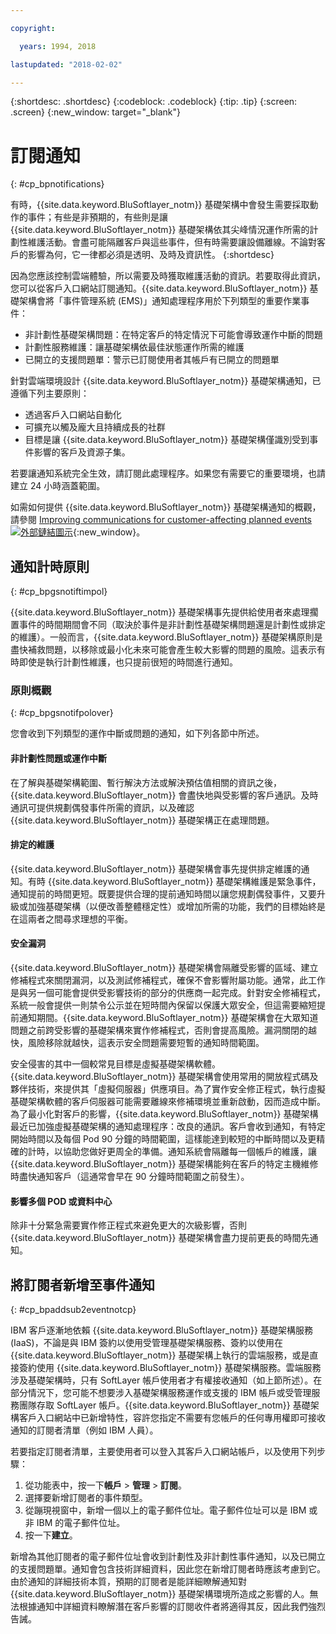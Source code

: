 ```yaml
---

copyright:

  years: 1994, 2018

lastupdated: "2018-02-02"

---
```


{:shortdesc: .shortdesc}
{:codeblock: .codeblock}
{:tip: .tip}
{:screen: .screen}
{:new_window: target="_blank"}


# 訂閱通知
{: #cp_bpnotifications}

有時，{{site.data.keyword.BluSoftlayer_notm}} 基礎架構中會發生需要採取動作的事件；有些是非預期的，有些則是讓 {{site.data.keyword.BluSoftlayer_notm}} 基礎架構依其尖峰情況運作所需的計劃性維護活動。會盡可能隔離客戶與這些事件，但有時需要讓設備離線。不論對客戶的影響為何，它一律都必須是透明、及時及資訊性。
{:shortdesc}

因為您應該控制雲端體驗，所以需要及時獲取維護活動的資訊。若要取得此資訊，您可以從客戶入口網站訂閱通知。{{site.data.keyword.BluSoftlayer_notm}} 基礎架構會將「事件管理系統 (EMS)」通知處理程序用於下列類型的重要作業事件：
* 非計劃性基礎架構問題：在特定客戶的特定情況下可能會導致運作中斷的問題
* 計劃性服務維護：讓基礎架構依最佳狀態運作所需的維護
* 已開立的支援問題單：警示已訂閱使用者其帳戶有已開立的問題單

針對雲端環境設計 {{site.data.keyword.BluSoftlayer_notm}} 基礎架構通知，已遵循下列主要原則：
* 透過客戶入口網站自動化
* 可擴充以觸及龐大且持續成長的社群
* 目標是讓 {{site.data.keyword.BluSoftlayer_notm}} 基礎架構僅識別受到事件影響的客戶及資源子集。

若要讓通知系統完全生效，請訂閱此處理程序。如果您有需要它的重要環境，也請建立 24 小時涵蓋範圍。

如需如何提供 {{site.data.keyword.BluSoftlayer_notm}} 基礎架構通知的概觀，請參閱 [Improving communications for customer-affecting planned events ![外部鏈結圖示](../icons/launch-glyph.svg)](http://blog.softlayer.com/2014/improving-communications-customer-affecting-planned-events){:new_window}。

## 通知計時原則
{: #cp_bpgsnotiftimpol}

{{site.data.keyword.BluSoftlayer_notm}} 基礎架構事先提供給使用者來處理擱置事件的時間期間會不同（取決於事件是非計劃性基礎架構問題還是計劃性或排定的維護）。一般而言，{{site.data.keyword.BluSoftlayer_notm}} 基礎架構原則是盡快補救問題，以移除或最小化未來可能會產生較大影響的問題的風險。這表示有時即使是執行計劃性維護，也只提前很短的時間進行通知。

### 原則概觀
{: #cp_bpgsnotifpolover}

您會收到下列類型的運作中斷或問題的通知，如下列各節中所述。

#### 非計劃性問題或運作中斷
在了解與基礎架構範圍、暫行解決方法或解決預估值相關的資訊之後，{{site.data.keyword.BluSoftlayer_notm}} 會盡快地與受影響的客戶通訊。及時通訊可提供規劃偶發事件所需的資訊，以及確認 {{site.data.keyword.BluSoftlayer_notm}} 基礎架構正在處理問題。

#### 排定的維護
{{site.data.keyword.BluSoftlayer_notm}} 基礎架構會事先提供排定維護的通知。有時 {{site.data.keyword.BluSoftlayer_notm}} 基礎架構維護是緊急事件，通知提前的時間更短。既要提供合理的提前通知時間以讓您規劃偶發事件，又要升級或加強基礎架構（以便改善整體穩定性）或增加所需的功能，我們的目標始終是在這兩者之間尋求理想的平衡。

#### 安全漏洞
{{site.data.keyword.BluSoftlayer_notm}} 基礎架構會隔離受影響的區域、建立修補程式來關閉漏洞，以及測試修補程式，確保不會影響附屬功能。通常，此工作是與另一個可能會提供受影響技術的部分的供應商一起完成。針對安全修補程式，系統一般會提供一則禁令公示並在短時間內保留以保護大眾安全，但這需要縮短提前通知期間。{{site.data.keyword.BluSoftlayer_notm}} 基礎架構會在大眾知道問題之前跨受影響的基礎架構來實作修補程式，否則會提高風險。漏洞關閉的越快，風險移除就越快，這表示安全問題需要短暫的通知時間範圍。

安全侵害的其中一個較常見目標是虛擬基礎架構軟體。{{site.data.keyword.BluSoftlayer_notm}} 基礎架構會使用常用的開放程式碼及夥伴技術，來提供其「虛擬伺服器」供應項目。為了實作安全修正程式，執行虛擬基礎架構軟體的客戶伺服器可能需要離線來修補環境並重新啟動，因而造成中斷。為了最小化對客戶的影響，{{site.data.keyword.BluSoftlayer_notm}} 基礎架構最近已加強虛擬基礎架構的通知處理程序：改良的通訊。客戶會收到通知，有特定開始時間以及每個 Pod 90 分鐘的時間範圍，這樣能達到較短的中斷時間以及更精確的計時，以協助您做好更周全的準備。通知系統會隔離每一個帳戶的維護，讓 {{site.data.keyword.BluSoftlayer_notm}} 基礎架構能夠在客戶的特定主機維修時盡快通知客戶（這通常會早在 90 分鐘時間範圍之前發生）。

#### 影響多個 POD 或資料中心
除非十分緊急需要實作修正程式來避免更大的次級影響，否則 {{site.data.keyword.BluSoftlayer_notm}} 基礎架構會盡力提前更長的時間先通知。


## 將訂閱者新增至事件通知
{: #cp_bpaddsub2eventnotcp}

IBM 客戶逐漸地依賴 {{site.data.keyword.BluSoftlayer_notm}} 基礎架構服務 (IaaS)，不論是與 IBM 簽約以使用受管理基礎架構服務、簽約以使用在 {{site.data.keyword.BluSoftlayer_notm}} 基礎架構上執行的雲端服務，或是直接簽約使用 {{site.data.keyword.BluSoftlayer_notm}} 基礎架構服務。雲端服務涉及基礎架構時，只有 SoftLayer 帳戶使用者才有權接收通知（如上節所述）。在部分情況下，您可能不想要涉入基礎架構服務運作或支援的 IBM 帳戶或受管理服務團隊存取 SoftLayer 帳戶。{{site.data.keyword.BluSoftlayer_notm}} 基礎架構客戶入口網站中已新增特性，容許您指定不需要有您帳戶的任何專用權即可接收通知的訂閱者清單（例如 IBM 人員）。

若要指定訂閱者清單，主要使用者可以登入其客戶入口網站帳戶，以及使用下列步驟：
1. 從功能表中，按一下**帳戶** > **管理** > **訂閱**。
2. 選擇要新增訂閱者的事件類型。
2. 從蹦現視窗中，新增一個以上的電子郵件位址。電子郵件位址可以是 IBM 或非 IBM 的電子郵件位址。
3. 按一下**建立**。

新增為其他訂閱者的電子郵件位址會收到計劃性及非計劃性事件通知，以及已開立的支援問題單。通知會包含技術詳細資料，因此您在新增訂閱者時應該考慮到它。由於通知的詳細技術本質，預期的訂閱者是能詳細瞭解通知對 {{site.data.keyword.BluSoftlayer_notm}} 基礎架構環境所造成之影響的人。無法根據通知中詳細資料瞭解潛在客戶影響的訂閱收件者將適得其反，因此我們強烈告誡。
